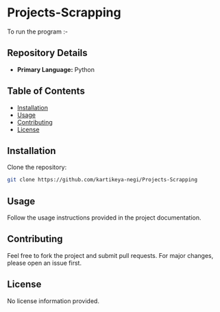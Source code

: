 # Projects-Scrapping

To run the program :-

## Repository Details

- **Primary Language:** Python



## Table of Contents

- [Installation](#installation)
- [Usage](#usage)
- [Contributing](#contributing)
- [License](#license)

## Installation

Clone the repository:

~~~bash
git clone https://github.com/kartikeya-negi/Projects-Scrapping
~~~

## Usage

Follow the usage instructions provided in the project documentation.

## Contributing

Feel free to fork the project and submit pull requests. For major changes, please open an issue first.

## License


No license information provided.

    
